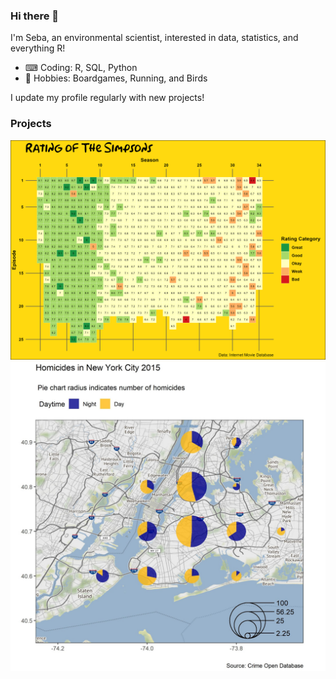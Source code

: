 ### Hi there 👋

I'm Seba, an environmental scientist, interested in data, statistics, and everything R!

- ⌨ Coding: R, SQL, Python
- 🎲 Hobbies: Boardgames, Running, and Birds

I update my profile regularly with new projects!

### Projects
<a href="https://github.com/seb1458/rating-simpsons/tree/main">
  <img src="https://github.com/seb1458/rating-simpsons/blob/main/plots/simpsonsRating.png">
</a> <a href="https://github.com/seb1458/swd/tree/main/2022/09_simpleComplex">
  <img src="https://github.com/seb1458/swd/blob/main/2022/09_simpleComplex/img/map_plot_mod.jpg">
</a>

